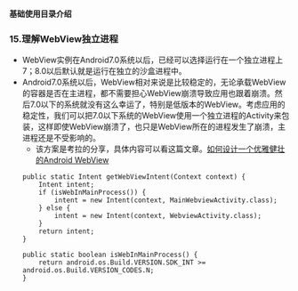 #### 基础使用目录介绍





### 15.理解WebView独立进程
- WebView实例在Android7.0系统以后，已经可以选择运行在一个独立进程上7；8.0以后默认就是运行在独立的沙盒进程中。
- Android7.0系统以后，WebView相对来说是比较稳定的，无论承载WebView的容器是否在主进程，都不需要担心WebView崩溃导致应用也跟着崩溃。然后7.0以下的系统就没有这么幸运了，特别是低版本的WebView。考虑应用的稳定性，我们可以把7.0以下系统的WebView使用一个独立进程的Activity来包装，这样即使WebView崩溃了，也只是WebView所在的进程发生了崩溃，主进程还是不受影响的。
    - 该方案是考拉的分享，具体内容可以看这篇文章。[如何设计一个优雅健壮的Android WebView](https://blog.klmobile.app/2018/02/27/design-an-elegant-and-powerful-android-webview-part-two/)
    ```
    public static Intent getWebViewIntent(Context context) {
        Intent intent;
        if (isWebInMainProcess()) {
            intent = new Intent(context, MainWebviewActivity.class);
        } else {
            intent = new Intent(context, WebviewActivity.class);
        }
        return intent;
    }
    
    public static boolean isWebInMainProcess() {
        return android.os.Build.VERSION.SDK_INT >= android.os.Build.VERSION_CODES.N;
    }
    ```




